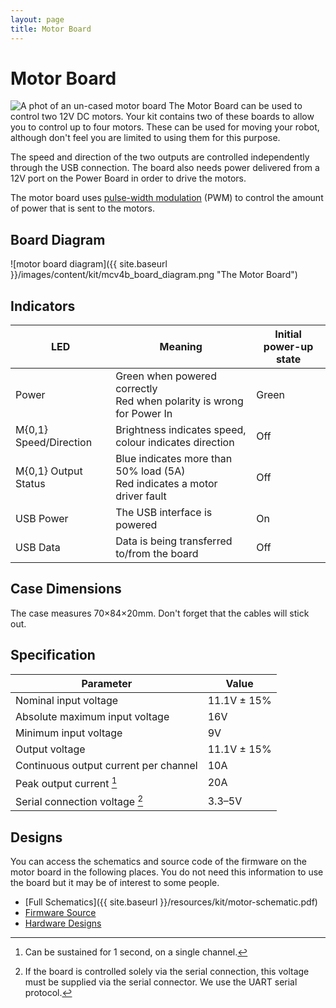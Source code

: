 ```yaml
---
layout: page
title: Motor Board
---
```


Motor Board
===========

<img src="{{ site.baseurl }}/images/content/kit/mcv4b.png" alt="A phot of an un-cased motor board" title="An un-cased motor board" class="right" />
The Motor Board can be used to control two 12V DC motors. Your kit contains two of these boards to allow you to control up to four motors. These can be used for moving your robot, although don't feel you are limited to using them for this purpose.

The speed and direction of the two outputs are controlled independently through the USB connection. The board also needs power delivered from a 12V port on the Power Board in order to drive the motors.

The motor board uses [pulse-width modulation][wiki-pwm] (PWM) to control the
amount of power that is sent to the motors.

[wiki-pwm]: https://en.wikipedia.org/wiki/Pulse-width_modulation

Board Diagram
-------------

![motor board diagram]({{ site.baseurl }}/images/content/kit/mcv4b_board_diagram.png "The Motor Board")

Indicators
----------

| LED                    | Meaning                 | Initial power-up state
|------------------------|-------------------------|------------------------------
| Power                  | Green when powered correctly<br>Red when polarity is wrong for Power In | Green
| M{0,1} Speed/Direction | Brightness indicates speed, colour indicates direction | Off
| M{0,1} Output Status   | Blue indicates more than 50% load (5A)<br>Red indicates a motor driver fault | Off
| USB Power              | The USB interface is powered | On
| USB Data               | Data is being transferred to/from the board | Off

Case Dimensions
---------------

The case measures 70×84×20mm. Don't forget that the cables will stick out.

Specification
-------------

| Parameter                             | Value       |
|---------------------------------------|-------------|
| Nominal input voltage                 | 11.1V ± 15% |
| Absolute maximum input voltage        | 16V         |
| Minimum input voltage                 | 9V          |
| Output voltage                        | 11.1V ± 15% |
| Continuous output current per channel | 10A         |
| Peak output current [^1]              | 20A         |
| Serial connection voltage [^2]        | 3.3–5V      |

[^1]: Can be sustained for 1 second, on a single channel.
[^2]: If the board is controlled solely via the serial connection, this voltage must be supplied via the serial connector. We use the UART serial protocol.

Designs
-------

You can access the schematics and source code of the firmware on the motor board in the following places.
You do not need this information to use the board but it may be of interest to some people.

 * [Full Schematics]({{ site.baseurl }}/resources/kit/motor-schematic.pdf)
 * [Firmware Source](https://github.com/srobo/motor-v4-fw)
 * [Hardware Designs](https://github.com/srobo/motor-v4-hw)
